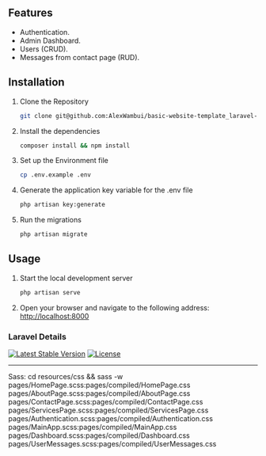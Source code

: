 ## Features
- Authentication.
- Admin Dashboard.
- Users (CRUD).
- Messages from contact page (RUD).


## Installation
1. Clone the Repository
    ```bash
    git clone git@github.com:AlexWambui/basic-website-template_laravel-blade.git
    ```
2. Install the dependencies
    ```bash
    composer install && npm install
    ```
3. Set up the Environment file
    ```bash
    cp .env.example .env
    ```
4. Generate the application key variable for the .env file
    ```bash
    php artisan key:generate
    ```
5. Run the migrations
    ```bash
    php artisan migrate
    ```


## Usage
1. Start the local development server
    ```bash
    php artisan serve
    ```
2. Open your browser and navigate to the following address: [http://localhost:8000](http://localhost:8000)


### Laravel Details
<a href="https://packagist.org/packages/laravel/framework"><img src="https://img.shields.io/packagist/v/laravel/framework" alt="Latest Stable Version"></a>
<a href="https://packagist.org/packages/laravel/framework"><img src="https://img.shields.io/packagist/l/laravel/framework" alt="License"></a>


-------------------------------------------------
Sass:
cd resources/css && sass -w pages/HomePage.scss:pages/compiled/HomePage.css pages/AboutPage.scss:pages/compiled/AboutPage.css pages/ContactPage.scss:pages/compiled/ContactPage.css pages/ServicesPage.scss:pages/compiled/ServicesPage.css pages/Authentication.scss:pages/compiled/Authentication.css pages/MainApp.scss:pages/compiled/MainApp.css pages/Dashboard.scss:pages/compiled/Dashboard.css pages/UserMessages.scss:pages/compiled/UserMessages.css
